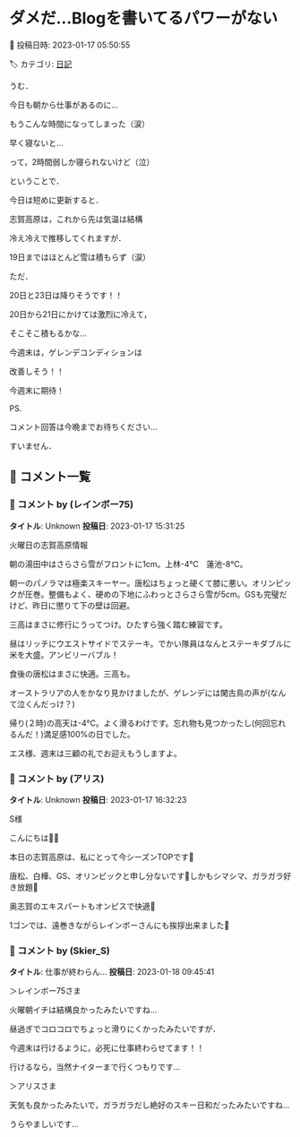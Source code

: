 # ダメだ…Blogを書いてるパワーがない

📅 投稿日時: 2023-01-17 05:50:55

🏷️ カテゴリ: [日記](cc4b5682fb7b8b144980957a978653fb0.md)

うむ．


今日も朝から仕事があるのに…


もうこんな時間になってしまった（涙）


早く寝ないと…


って，2時間弱しか寝られないけど（泣）





ということで．


今日は短めに更新すると．


志賀高原は，これから先は気温は結構


冷え冷えで推移してくれますが．


19日まではほとんど雪は積もらず（涙）





ただ．


20日と23日は降りそうです！！


20日から21日にかけては激烈に冷えて，


そこそこ積もるかな…


今週末は，ゲレンデコンディションは


改善しそう！！


今週末に期待！





PS.


コメント回答は今晩までお待ちください…


すいません．

## 💬 コメント一覧

### 💬 コメント by (レインボー75)
**タイトル**: Unknown
**投稿日**: 2023-01-17 15:31:25

火曜日の志賀高原情報

朝の湯田中はさらさら雪がフロントに1cm。上林-4℃　蓮池-8℃。

朝一のパノラマは極楽スキーヤー。唐松はちょっと硬くて膝に悪い。オリンピックが圧巻。整備もよく、硬めの下地にふわっとさらさら雪が5cm。GSも完璧だけど、昨日に懲りて下の壁は回避。

三高はまさに修行にうってつけ。ひたすら強く踏む練習です。

昼はリッチにウエストサイドでステーキ。でかい隊員はなんとステーキダブルに米を大盛。アンビリーバブル！

食後の唐松はまさに快適。三高も。

オーストラリアの人をかなり見かけましたが、ゲレンデには閑古鳥の声が(なんて泣くんだっけ？)

帰り(２時)の高天は-4℃。よく滑るわけです。忘れ物も見つかったし(何回忘れるんだ！)満足感100%の日でした。

エス様、週末は三顧の礼でお迎えもうしますよ。

### 💬 コメント by (アリス)
**タイトル**: Unknown
**投稿日**: 2023-01-17 16:32:23

S様



こんにちは👋😃

本日の志賀高原は、私にとって今シーズンTOPです🎵

唐松、白樺、GS、オリンピックと申し分ないです🎵しかもシマシマ、ガラガラ好き放題🎵

奥志賀のエキスパートもオンピスで快適🎵

1ゴンでは、遠巻きながらレインボーさんにも挨拶出来ました🎵

### 💬 コメント by (Skier_S)
**タイトル**: 仕事が終わらん…
**投稿日**: 2023-01-18 09:45:41

＞レインボー75さま

火曜朝イチは結構良かったみたいですね…

昼過ぎでコロコロでちょっと滑りにくかったみたいですが．

今週末は行けるように，必死に仕事終わらせてます！！

行けるなら，当然ナイターまで行くつもりです…



＞アリスさま

天気も良かったみたいで，ガラガラだし絶好のスキー日和だったみたいですね…

うらやましいです…

